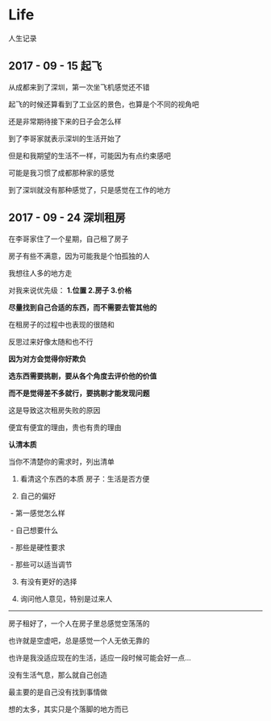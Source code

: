 # Life
人生记录

## 2017 - 09 - 15 起飞
从成都来到了深圳，第一次坐飞机感觉还不错

起飞的时候还算看到了工业区的景色，也算是个不同的视角吧

还是非常期待接下来的日子会怎么样

到了李哥家就表示深圳的生活开始了

但是和我期望的生活不一样，可能因为有点约束感吧

可能是我习惯了成都那种家的感觉

到了深圳就没有那种感觉了，只是感觉在工作的地方


## 2017 - 09 - 24 深圳租房
在李哥家住了一个星期，自己租了房子

房子有些不满意，因为可能我是个怕孤独的人

我想往人多的地方走

对我来说优先级： **1.位置 2.房子 3.价格**

**尽量找到自己合适的东西，而不需要去管其他的**

在租房子的过程中也表现的很随和

反思过来好像太随和也不行

**因为对方会觉得你好欺负**

**选东西需要挑剔，要从各个角度去评价他的价值**

**而不是觉得差不多就行，要挑剔才能发现问题**

这是导致这次租房失败的原因

便宜有便宜的理由，贵也有贵的理由

**认清本质**


当你不清楚你的需求时，列出清单

1. 看清这个东西的本质 房子：生活是否方便

2. 自己的偏好

  - 第一感觉怎么样
  
  - 自己想要什么
  
  - 那些是硬性要求
  
  - 那些可以适当调节
  
3. 有没有更好的选择

4. 询问他人意见，特别是过来人

----
房子租好了，一个人在房子里总感觉空荡荡的

也许就是空虚吧，总是感觉一个人无依无靠的

也许是我没适应现在的生活，适应一段时候可能会好一点...

没有生活气息，那么就自己创造


最主要的是自己没有找到事情做

想的太多，其实只是个落脚的地方而已

